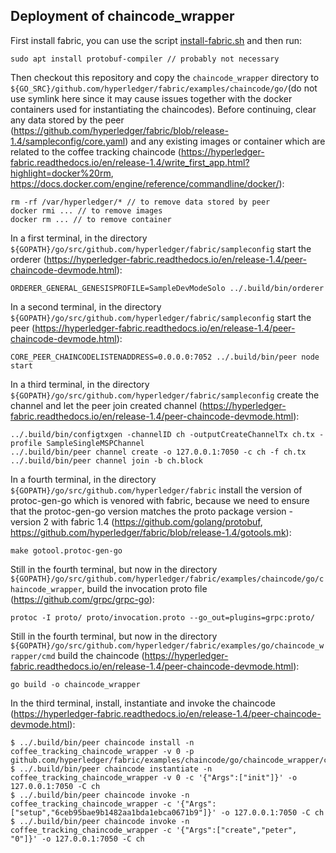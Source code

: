## Deployment of chaincode_wrapper

First install fabric, you can use the script [install-fabric.sh](https://github.com/piachristel/open-source-fabric-optee-chaincode/blob/master/documentation/install-fabric.sh) and then run:
```
sudo apt install protobuf-compiler // probably not necessary
```
Then checkout this repository and copy the `chaincode_wrapper` directory to `${GO_SRC}/github.com/hyperledger/fabric/examples/chaincode/go/`(do not use symlink here since it may cause issues together with the docker containers used for instantiating the chaincodes).
Before continuing, clear any data stored by the peer (https://github.com/hyperledger/fabric/blob/release-1.4/sampleconfig/core.yaml) and any existing images or container which are related to the coffee tracking chaincode (https://hyperledger-fabric.readthedocs.io/en/release-1.4/write_first_app.html?highlight=docker%20rm, https://docs.docker.com/engine/reference/commandline/docker/):
```
rm -rf /var/hyperledger/* // to remove data stored by peer
docker rmi ... // to remove images
docker rm ... // to remove container
```
In a first terminal, in the directory `${GOPATH}/go/src/github.com/hyperledger/fabric/sampleconfig` start the orderer (https://hyperledger-fabric.readthedocs.io/en/release-1.4/peer-chaincode-devmode.html):
```
ORDERER_GENERAL_GENESISPROFILE=SampleDevModeSolo ../.build/bin/orderer
```
In a second terminal, in the directory `${GOPATH}/go/src/github.com/hyperledger/fabric/sampleconfig` start the peer (https://hyperledger-fabric.readthedocs.io/en/release-1.4/peer-chaincode-devmode.html):
```
CORE_PEER_CHAINCODELISTENADDRESS=0.0.0.0:7052 ../.build/bin/peer node start
```
In a third terminal, in the directory `${GOPATH}/go/src/github.com/hyperledger/fabric/sampleconfig` create the channel and let the peer join created channel (https://hyperledger-fabric.readthedocs.io/en/release-1.4/peer-chaincode-devmode.html):
```
../.build/bin/configtxgen -channelID ch -outputCreateChannelTx ch.tx -profile SampleSingleMSPChannel
../.build/bin/peer channel create -o 127.0.0.1:7050 -c ch -f ch.tx
../.build/bin/peer channel join -b ch.block
```
In a fourth terminal, in the directory `${GOPATH}/go/src/github.com/hyperledger/fabric` install the version of protoc-gen-go which is venored with fabric, because we need to ensure that the protoc-gen-go version matches the proto package version - version 2 with fabric 1.4 (https://github.com/golang/protobuf, https://github.com/hyperledger/fabric/blob/release-1.4/gotools.mk):
```
make gotool.protoc-gen-go
```
Still in the fourth terminal, but now in the directory `${GOPATH}/go/src/github.com/hyperledger/fabric/examples/chaincode/go/chaincode_wrapper`, build the invocation proto file (https://github.com/grpc/grpc-go):
```
protoc -I proto/ proto/invocation.proto --go_out=plugins=grpc:proto/ 
``` 
Still in the fourth terminal, but now in the directory `${GOPATH}/go/src/github.com/hyperledger/fabric/examples/go/chaincode_wrapper/cmd` build the chaincode (https://hyperledger-fabric.readthedocs.io/en/release-1.4/peer-chaincode-devmode.html):
```
go build -o chaincode_wrapper
``` 
In the third terminal, install, instantiate and invoke the chaincode (https://hyperledger-fabric.readthedocs.io/en/release-1.4/peer-chaincode-devmode.html):
```
$ ../.build/bin/peer chaincode install -n coffee_tracking_chaincode_wrapper -v 0 -p github.com/hyperledger/fabric/examples/chaincode/go/chaincode_wrapper/cmd
$ ../.build/bin/peer chaincode instantiate -n coffee_tracking_chaincode_wrapper -v 0 -c '{"Args":["init"]}' -o 127.0.0.1:7050 -C ch
$ ../.build/bin/peer chaincode invoke -n coffee_tracking_chaincode_wrapper -c '{"Args":["setup","6ceb95bae9b1482aa1bda1ebca0671b9"]}' -o 127.0.0.1:7050 -C ch
$ ../.build/bin/peer chaincode invoke -n coffee_tracking_chaincode_wrapper -c '{"Args":["create","peter", "0"]}' -o 127.0.0.1:7050 -C ch
```
